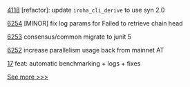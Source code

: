 
[4118](https://github.com/hyperledger/iroha/pull/4118) [refactor]: update `iroha_cli_derive` to use syn 2.0

[6254](https://github.com/hyperledger/besu/pull/6254) [MINOR] fix log params for Failed to retrieve chain head

[6253](https://github.com/hyperledger/besu/pull/6253) consensus/common migrate to junit 5

[6252](https://github.com/hyperledger/besu/pull/6252) increase parallelism usage back from mainnet AT

[17](https://github.com/hyperledger-labs/benchmarking-cross-chain-bridges/pull/17) feat: automatic benchmarking + logs + fixes 


[See more >>>](https://start-here.hyperledger.org/pull-requests)
